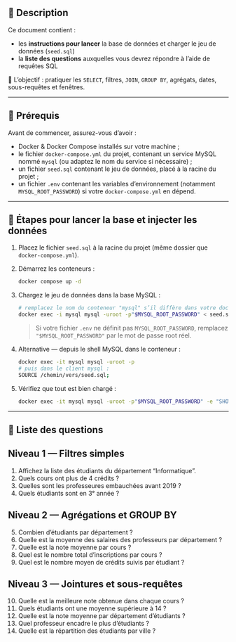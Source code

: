 ## 🧩 Description

Ce document contient :

- les **instructions pour lancer** la base de données et charger le jeu de données (`seed.sql`)
- la **liste des questions** auxquelles vous devrez répondre à l’aide de requêtes SQL

🎯 L’objectif : pratiquer les `SELECT`, filtres, `JOIN`, `GROUP BY`, agrégats, dates, sous-requêtes et fenêtres.

---

## 🧱 Prérequis

Avant de commencer, assurez-vous d’avoir :

- Docker & Docker Compose installés sur votre machine ;
- le fichier `docker-compose.yml` du projet, contenant un service MySQL nommé `mysql` (ou adaptez le nom du service si nécessaire) ;
- un fichier `seed.sql` contenant le jeu de données, placé à la racine du projet ;
- un fichier `.env` contenant les variables d’environnement (notamment `MYSQL_ROOT_PASSWORD`) si votre `docker-compose.yml` en dépend.

---

## 🚀 Étapes pour lancer la base et injecter les données

1. Placez le fichier `seed.sql` à la racine du projet (même dossier que `docker-compose.yml`).

2. Démarrez les conteneurs :

   ```bash
   docker compose up -d
   ```

3. Chargez le jeu de données dans la base MySQL :

   ```bash
   # remplacez le nom du conteneur "mysql" s’il diffère dans votre docker-compose
   docker exec -i mysql mysql -uroot -p"$MYSQL_ROOT_PASSWORD" < seed.sql
   ```

   > Si votre fichier `.env` ne définit pas `MYSQL_ROOT_PASSWORD`, remplacez `"$MYSQL_ROOT_PASSWORD"` par le mot de passe root réel.

4. Alternative — depuis le shell MySQL dans le conteneur :

   ```bash
   docker exec -it mysql mysql -uroot -p
   # puis dans le client mysql :
   SOURCE /chemin/vers/seed.sql;
   ```

5. Vérifiez que tout est bien chargé :

   ```bash
   docker exec -it mysql mysql -uroot -p"$MYSQL_ROOT_PASSWORD" -e "SHOW DATABASES; USE app_db; SHOW TABLES;"
   ```

---

## 🧠 Liste des questions

## Niveau 1 — Filtres simples

1. Affichez la liste des étudiants du département “Informatique”.
2. Quels cours ont plus de 4 crédits ?
3. Quelles sont les professeures embauchées avant 2019 ?
4. Quels étudiants sont en 3ᵉ année ?

## Niveau 2 — Agrégations et GROUP BY

5. Combien d’étudiants par département ?
6. Quelle est la moyenne des salaires des professeurs par département ?
7. Quelle est la note moyenne par cours ?
8. Quel est le nombre total d’inscriptions par cours ?
9. Quel est le nombre moyen de crédits suivis par étudiant ?

## Niveau 3 — Jointures et sous-requêtes

10. Quelle est la meilleure note obtenue dans chaque cours ?
11. Quels étudiants ont une moyenne supérieure à 14 ?
12. Quelle est la note moyenne par département d’étudiants ?
13. Quel professeur encadre le plus d’étudiants ?
14. Quelle est la répartition des étudiants par ville ?
